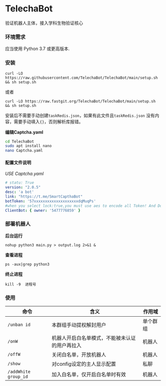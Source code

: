 # TelechaBot

验证机器人主体，接入学科生物验证核心

### 环境需求

应当使用 Python 3.7 或更高版本.

### 安装

```
curl -LO https://raw.githubusercontent.com/TelechaBot/TelechaBot/main/setup.sh && sh setup.sh

```

或者

```
curl -LO https://raw.fastgit.org/TelechaBot/TelechaBot/main/setup.sh && sh setup.sh
```

安装后不需要手动创建``taskRedis.json``，如果有此文件且``taskRedis.json`` 没有内容，需要手动填入`{}`，否则解析库报错。

**编辑Captcha.yaml**

```bash
cd TelechaBot
sudo apt install nano
nano Captcha.yaml
```

#### 配置文件说明

*USE Captcha.yaml*

```yaml
# statu: True
version: "2.0.5"
desc: 'a bot'
link: "https://t.me/SmartCapthaBot"
botToken: '57xxxxxxxxxxxxxxxxxxxxdqMuqPs'
#when you select lock:true,you must use aes to encode all Token! And Dont push your token to github directly.
ClientBot: { owner: '5477776859' }
```

### 部署机器人

**后台运行**

```shell
nohup python3 main.py > output.log 2>&1 &
```

**查看进程**

```
ps -aux|grep python3
```

**终止进程**

```
kill -9  进程号
```

### 使用

| 命令                   | 含义                      | 作用域     | 
|----------------------|-------------------------|---------|
| `/unban id`          | 本群组手动提权解封用户             | 单个群组    |
| `/onW`               | 机器人开启白名单模式，不能被未认证的用户再拉入 | 机器人     |
| `/offW`              | 关闭白名单，开放机器人             | 机器人     |
| `/show`              | 对config设定的主人显示配置        | 私聊      |
| `/addWhite group_id` | 加入白名单，仅开启白名单时有效         | 机器人     |

